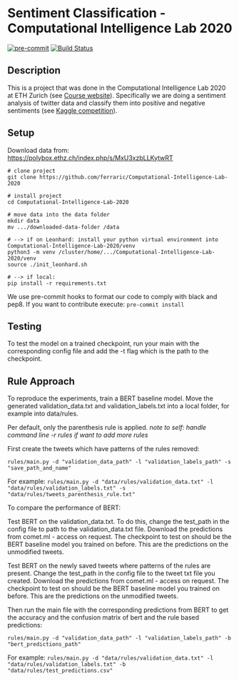 # Sentiment Classification - Computational Intelligence Lab 2020

[![pre-commit](https://img.shields.io/badge/pre--commit-enabled-brightgreen?logo=pre-commit&logoColor=white)](https://github.com/pre-commit/pre-commit) [![Build Status](https://travis-ci.com/ferraric/Computational-Intelligence-Lab-2020.svg?token=T9puYMxv2xj4sUZv4Vzc&branch=master)](https://travis-ci.com/ferraric/Computational-Intelligence-Lab-2020)

## Description   
This is a project that was done in the Computational Intelligence Lab 2020 at ETH Zurich (see [Course website](http://www.da.inf.ethz.ch/teaching/2020/CIL/)).
Specifically we are doing a sentiment analysis of twitter data and classify them into positive and negative sentiments (see [Kaggle competition](https://www.kaggle.com/c/cil-text-classification-2020)). 

## Setup 
Download data from: https://polybox.ethz.ch/index.php/s/MxU3xzbLLKytwRT

```
# clone project   
git clone https://github.com/ferraric/Computational-Intelligence-Lab-2020   

# install project   
cd Computational-Intelligence-Lab-2020    

# move data into the data folder
mkdir data
mv .../downloaded-data-folder /data

# --> if on Leonhard: install your python virtual environment into Computational-Intelligence-Lab-2020/venv
python3 -m venv /cluster/home/.../Computational-Intelligence-Lab-2020/venv
source ./init_leonhard.sh

# --> if local: 
pip install -r requirements.txt

 ```  
We use pre-commit hooks to format our code to comply with black and pep8. If you want to contribute execute: 
```pre-commit install```
 

## Testing
To test the model on a trained checkpoint, run your main with the corresponding config file and add the -t flag which is the path to the checkpoint. 


## Rule Approach 
To reproduce the experiments, train a BERT baseline model. Move the generated validation_data.txt and validation_labels.txt into a local folder, for example into data/rules. 

Per default, only the parenthesis rule is applied. *note to self: handle command line -r rules if want to add more rules*


First create the tweets which have patterns of the rules removed:

```rules/main.py -d "validation_data_path" -l "validation_labels_path" -s "save_path_and_name"```

For example: ```rules/main.py -d "data/rules/validation_data.txt" -l "data/rules/validation_labels.txt" -s "data/rules/tweets_parenthesis_rule.txt"```


To compare the performance of BERT:

Test BERT on the validation_data.txt. To do this, change the test_path in the config file to path to the validation_data.txt file. Download the predictions from comet.ml - access on request. The checkpoint to test on should be the BERT baseline model you trained on before. This are the predictions on the unmodified tweets. 

Test BERT on the newly saved tweets where patterns of the rules are present. Change the test_path in the config file to the tweet txt file you created. Download the predictions from comet.ml - access on request. The checkpoint to test on should be the BERT baseline model you trained on before. This are the predictions on the unmodified tweets. 


Then run the main file with the corresponding predictions from BERT to get the accuracy and the confusion matrix of bert and the rule based predictions: 

```rules/main.py -d "validation_data_path" -l "validation_labels_path" -b "bert_predictions_path"```

For example: ```rules/main.py -d "data/rules/validation_data.txt" -l "data/rules/validation_labels.txt" -b "data/rules/test_predictions.csv"```
